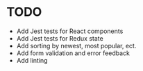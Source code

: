 # TODO

- Add Jest tests for React components
- Add Jest tests for Redux state
- Add sorting by newest, most popular, ect.
- Add form validation and error feedback
- Add linting
